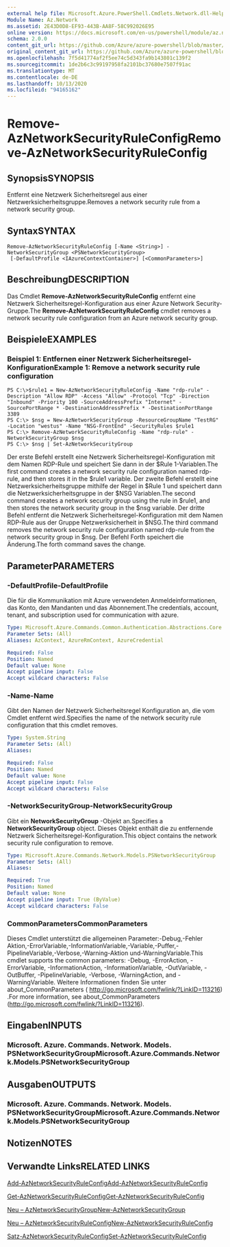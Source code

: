 ```yaml
---
external help file: Microsoft.Azure.PowerShell.Cmdlets.Network.dll-Help.xml
Module Name: Az.Network
ms.assetid: 2E43D0D8-EF93-443B-AA8F-58C992026E95
online version: https://docs.microsoft.com/en-us/powershell/module/az.network/remove-aznetworksecurityruleconfig
schema: 2.0.0
content_git_url: https://github.com/Azure/azure-powershell/blob/master/src/Network/Network/help/Remove-AzNetworkSecurityRuleConfig.md
original_content_git_url: https://github.com/Azure/azure-powershell/blob/master/src/Network/Network/help/Remove-AzNetworkSecurityRuleConfig.md
ms.openlocfilehash: 7f5d41774af2f5ee74c5d343fa9b143801c139f2
ms.sourcegitcommit: 1de2b6c3c99197958fa2101bc37680e7507f91ac
ms.translationtype: MT
ms.contentlocale: de-DE
ms.lasthandoff: 10/13/2020
ms.locfileid: "94165162"
---
```

# <span data-ttu-id="4bcf9-101">Remove-AzNetworkSecurityRuleConfig</span><span class="sxs-lookup"><span data-stu-id="4bcf9-101">Remove-AzNetworkSecurityRuleConfig</span></span>

## <span data-ttu-id="4bcf9-102">Synopsis</span><span class="sxs-lookup"><span data-stu-id="4bcf9-102">SYNOPSIS</span></span>
<span data-ttu-id="4bcf9-103">Entfernt eine Netzwerk Sicherheitsregel aus einer Netzwerksicherheitsgruppe.</span><span class="sxs-lookup"><span data-stu-id="4bcf9-103">Removes a network security rule from a network security group.</span></span>

## <span data-ttu-id="4bcf9-104">Syntax</span><span class="sxs-lookup"><span data-stu-id="4bcf9-104">SYNTAX</span></span>

```
Remove-AzNetworkSecurityRuleConfig [-Name <String>] -NetworkSecurityGroup <PSNetworkSecurityGroup>
 [-DefaultProfile <IAzureContextContainer>] [<CommonParameters>]
```

## <span data-ttu-id="4bcf9-105">Beschreibung</span><span class="sxs-lookup"><span data-stu-id="4bcf9-105">DESCRIPTION</span></span>
<span data-ttu-id="4bcf9-106">Das Cmdlet **Remove-AzNetworkSecurityRuleConfig** entfernt eine Netzwerk Sicherheitsregel-Konfiguration aus einer Azure Network Security-Gruppe.</span><span class="sxs-lookup"><span data-stu-id="4bcf9-106">The **Remove-AzNetworkSecurityRuleConfig** cmdlet removes a network security rule configuration from an Azure network security group.</span></span>

## <span data-ttu-id="4bcf9-107">Beispiele</span><span class="sxs-lookup"><span data-stu-id="4bcf9-107">EXAMPLES</span></span>

### <span data-ttu-id="4bcf9-108">Beispiel 1: Entfernen einer Netzwerk Sicherheitsregel-Konfiguration</span><span class="sxs-lookup"><span data-stu-id="4bcf9-108">Example 1: Remove a network security rule configuration</span></span>
```
PS C:\>$rule1 = New-AzNetworkSecurityRuleConfig -Name "rdp-rule" -Description "Allow RDP" -Access "Allow" -Protocol "Tcp" -Direction "Inbound" -Priority 100 -SourceAddressPrefix "Internet" -SourcePortRange * -DestinationAddressPrefix * -DestinationPortRange 3389
PS C:\> $nsg = New-AzNetworkSecurityGroup -ResourceGroupName "TestRG" -Location "westus" -Name "NSG-FrontEnd" -SecurityRules $rule1
PS C:\> Remove-AzNetworkSecurityRuleConfig -Name "rdp-rule" -NetworkSecurityGroup $nsg
PS C:\> $nsg | Set-AzNetworkSecurityGroup
```

<span data-ttu-id="4bcf9-109">Der erste Befehl erstellt eine Netzwerk Sicherheitsregel-Konfiguration mit dem Namen RDP-Rule und speichert Sie dann in der $Rule 1-Variablen.</span><span class="sxs-lookup"><span data-stu-id="4bcf9-109">The first command creates a network security rule configuration named rdp-rule, and then stores it in the $rule1 variable.</span></span>
<span data-ttu-id="4bcf9-110">Der zweite Befehl erstellt eine Netzwerksicherheitsgruppe mithilfe der Regel in $Rule 1 und speichert dann die Netzwerksicherheitsgruppe in der $NSG Variablen.</span><span class="sxs-lookup"><span data-stu-id="4bcf9-110">The second command creates a network security group using the rule in $rule1, and then stores the network security group in the $nsg variable.</span></span>
<span data-ttu-id="4bcf9-111">Der dritte Befehl entfernt die Netzwerk Sicherheitsregel-Konfiguration mit dem Namen RDP-Rule aus der Gruppe Netzwerksicherheit in $NSG.</span><span class="sxs-lookup"><span data-stu-id="4bcf9-111">The third command removes the network security rule configuration named rdp-rule from the network security group in $nsg.</span></span>
<span data-ttu-id="4bcf9-112">Der Befehl Forth speichert die Änderung.</span><span class="sxs-lookup"><span data-stu-id="4bcf9-112">The forth command saves the change.</span></span>

## <span data-ttu-id="4bcf9-113">Parameter</span><span class="sxs-lookup"><span data-stu-id="4bcf9-113">PARAMETERS</span></span>

### <span data-ttu-id="4bcf9-114">-DefaultProfile</span><span class="sxs-lookup"><span data-stu-id="4bcf9-114">-DefaultProfile</span></span>
<span data-ttu-id="4bcf9-115">Die für die Kommunikation mit Azure verwendeten Anmeldeinformationen, das Konto, den Mandanten und das Abonnement.</span><span class="sxs-lookup"><span data-stu-id="4bcf9-115">The credentials, account, tenant, and subscription used for communication with azure.</span></span>

```yaml
Type: Microsoft.Azure.Commands.Common.Authentication.Abstractions.Core.IAzureContextContainer
Parameter Sets: (All)
Aliases: AzContext, AzureRmContext, AzureCredential

Required: False
Position: Named
Default value: None
Accept pipeline input: False
Accept wildcard characters: False
```

### <span data-ttu-id="4bcf9-116">-Name</span><span class="sxs-lookup"><span data-stu-id="4bcf9-116">-Name</span></span>
<span data-ttu-id="4bcf9-117">Gibt den Namen der Netzwerk Sicherheitsregel Konfiguration an, die vom Cmdlet entfernt wird.</span><span class="sxs-lookup"><span data-stu-id="4bcf9-117">Specifies the name of the network security rule configuration that this cmdlet removes.</span></span>

```yaml
Type: System.String
Parameter Sets: (All)
Aliases:

Required: False
Position: Named
Default value: None
Accept pipeline input: False
Accept wildcard characters: False
```

### <span data-ttu-id="4bcf9-118">-NetworkSecurityGroup</span><span class="sxs-lookup"><span data-stu-id="4bcf9-118">-NetworkSecurityGroup</span></span>
<span data-ttu-id="4bcf9-119">Gibt ein **NetworkSecurityGroup** -Objekt an.</span><span class="sxs-lookup"><span data-stu-id="4bcf9-119">Specifies a **NetworkSecurityGroup** object.</span></span>
<span data-ttu-id="4bcf9-120">Dieses Objekt enthält die zu entfernende Netzwerk Sicherheitsregel-Konfiguration.</span><span class="sxs-lookup"><span data-stu-id="4bcf9-120">This object contains the network security rule configuration to remove.</span></span>

```yaml
Type: Microsoft.Azure.Commands.Network.Models.PSNetworkSecurityGroup
Parameter Sets: (All)
Aliases:

Required: True
Position: Named
Default value: None
Accept pipeline input: True (ByValue)
Accept wildcard characters: False
```

### <span data-ttu-id="4bcf9-121">CommonParameters</span><span class="sxs-lookup"><span data-stu-id="4bcf9-121">CommonParameters</span></span>
<span data-ttu-id="4bcf9-122">Dieses Cmdlet unterstützt die allgemeinen Parameter:-Debug,-Fehler Aktion,-ErrorVariable,-InformationVariable,-Variable,-Puffer,-PipelineVariable,-Verbose,-Warning-Aktion und-WarningVariable.</span><span class="sxs-lookup"><span data-stu-id="4bcf9-122">This cmdlet supports the common parameters: -Debug, -ErrorAction, -ErrorVariable, -InformationAction, -InformationVariable, -OutVariable, -OutBuffer, -PipelineVariable, -Verbose, -WarningAction, and -WarningVariable.</span></span> <span data-ttu-id="4bcf9-123">Weitere Informationen finden Sie unter about_CommonParameters ( http://go.microsoft.com/fwlink/?LinkID=113216) .</span><span class="sxs-lookup"><span data-stu-id="4bcf9-123">For more information, see about_CommonParameters (http://go.microsoft.com/fwlink/?LinkID=113216).</span></span>

## <span data-ttu-id="4bcf9-124">Eingaben</span><span class="sxs-lookup"><span data-stu-id="4bcf9-124">INPUTS</span></span>

### <span data-ttu-id="4bcf9-125">Microsoft. Azure. Commands. Network. Models. PSNetworkSecurityGroup</span><span class="sxs-lookup"><span data-stu-id="4bcf9-125">Microsoft.Azure.Commands.Network.Models.PSNetworkSecurityGroup</span></span>

## <span data-ttu-id="4bcf9-126">Ausgaben</span><span class="sxs-lookup"><span data-stu-id="4bcf9-126">OUTPUTS</span></span>

### <span data-ttu-id="4bcf9-127">Microsoft. Azure. Commands. Network. Models. PSNetworkSecurityGroup</span><span class="sxs-lookup"><span data-stu-id="4bcf9-127">Microsoft.Azure.Commands.Network.Models.PSNetworkSecurityGroup</span></span>

## <span data-ttu-id="4bcf9-128">Notizen</span><span class="sxs-lookup"><span data-stu-id="4bcf9-128">NOTES</span></span>

## <span data-ttu-id="4bcf9-129">Verwandte Links</span><span class="sxs-lookup"><span data-stu-id="4bcf9-129">RELATED LINKS</span></span>

[<span data-ttu-id="4bcf9-130">Add-AzNetworkSecurityRuleConfig</span><span class="sxs-lookup"><span data-stu-id="4bcf9-130">Add-AzNetworkSecurityRuleConfig</span></span>](./Add-AzNetworkSecurityRuleConfig.md)

[<span data-ttu-id="4bcf9-131">Get-AzNetworkSecurityRuleConfig</span><span class="sxs-lookup"><span data-stu-id="4bcf9-131">Get-AzNetworkSecurityRuleConfig</span></span>](./Get-AzNetworkSecurityRuleConfig.md)

[<span data-ttu-id="4bcf9-132">Neu – AzNetworkSecurityGroup</span><span class="sxs-lookup"><span data-stu-id="4bcf9-132">New-AzNetworkSecurityGroup</span></span>](./New-AzNetworkSecurityGroup.md)

[<span data-ttu-id="4bcf9-133">Neu – AzNetworkSecurityRuleConfig</span><span class="sxs-lookup"><span data-stu-id="4bcf9-133">New-AzNetworkSecurityRuleConfig</span></span>](./New-AzNetworkSecurityRuleConfig.md)

[<span data-ttu-id="4bcf9-134">Satz-AzNetworkSecurityRuleConfig</span><span class="sxs-lookup"><span data-stu-id="4bcf9-134">Set-AzNetworkSecurityRuleConfig</span></span>](./Set-AzNetworkSecurityRuleConfig.md)


